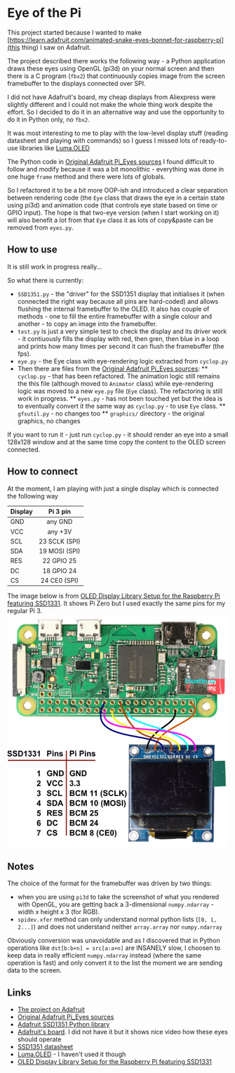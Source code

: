 # Eye of the Pi

This project started because I wanted to make [https://learn.adafruit.com/animated-snake-eyes-bonnet-for-raspberry-pi](this thing) I saw on Adafruit.

The project described there works the following way - a Python application draws these eyes using OpenGL (pi3d) on your normal screen and then there is a C program (`fbx2`)
that continuously copies image from the screen framebuffer to the displays connected over SPI.

I did not have Adafruit's board, my cheap displays from Aliexpress were slightly different and I could not make the whole thing work despite the effort.
So I decided to do it in an alternative way and use the opportunity to do it in Python only, no `fbx2`.

It was most interesting to me to play with the low-level display stuff (reading datasheet and playing with commands) so I guess I missed lots of ready-to-use libraries
like [Luma.OLED](https://luma-oled.readthedocs.io/en/latest/hardware.html)

The Python code in [Original Adafruit Pi_Eyes sources](https://github.com/adafruit/Pi_Eyes/) I found difficult to follow and modify because
it was a bit monolithic - everything was done in one huge `frame` method and there were lots of globals.

So I refactored it to be a bit more OOP-ish and introduced a clear separation between rendering code (the `Eye` class that draws the eye in a certain state using pi3d)
and animation code (that controls eye state based on time or GPIO input).
The hope is that two-eye version (when I start working on it) will also benefit a lot from that `Eye` class it as lots of copy&paste can be removed from `eyes.py`.

## How to use
It is still work in progress really...

So what there is currently:
* `SSD1351.py` - the "driver" for the SSD1351 display that initialises it (when connected the right way because all pins are hard-coded)
and allows flushing the internal framebuffer to the OLED. It also has couple of methods - one to fill the entire framebuffer with a single colour
and another - to copy an image into the framebuffer.
* `test.py` is just a very simple test to check the display and its driver work - it contiuously fills the display with red, then gren, then blue in a loop and prints
how many times per second it can flush the framebuffer (the fps).
* `eye.py` - the Eye class with eye-rendering logic extracted from `cyclop.py`
* Then there are files from the [Original Adafruit Pi_Eyes sources](https://github.com/adafruit/Pi_Eyes/):
** `cyclop.py` - that has been refactored. The animation logic still remains the this file (although moved to `Animator` class) while eye-rendering logic was moved to
a new `eye.py` file (`Eye` class). The refactoring is still work in progress.
** `eyes.py` - has not been touched yet but the idea is to eventually convert it the same way as `cyclop.py` - to use `Eye` class.
** `gfxutil.py` - no changes too
** `graphics/` directory - the original graphics, no changes

If you want to run it - just run `cyclop.py` - it should render an eye into a small 128x128 window and at the same time copy the content to the OLED screen connected.

## How to connect
At the moment, I am playing with just a single display which is connected the following way

| Display        | Pi 3 pin       |
| -------------- |:--------------:|
| GND            | any GND        |
| VCC            | any +3V        |
| SCL            | 23 SCLK (SPI)  |
| SDA            | 19 MOSI (SPI)  |
| RES            | 22 GPIO 25     |
| DC             | 18 GPIO 24     |
| CS             | 24 CE0 (SPI)   |

The image below is from [OLED Display Library Setup for the Raspberry Pi featuring SSD1331](https://www.bluetin.io/displays/oled-display-raspberry-pi-ssd1331/).
It shows Pi Zero but I used exactly the same pins for my regular Pi 3.
![OLED Display Library Setup for the Raspberry Pi featuring SSD1331](docs/images/ssd1331-oled-display-raspberry-pi-connection.jpg)

## Notes

The choice of the format for the framebuffer was driven by two things:
* when you are using `pi3d` to take the screenshot of what you rendered with OpenGL, you are getting back a 3-dimensional `numpy.ndarray` - width x height x 3 (for RGB).
* `spidev.xfer` method can only understand normal python lists (`[0, 1, 2...]`) and does not understand neither `array.array` nor `numpy.ndarray`

Obviously conversion was unavoidable and as I discovered that in Python operations like `dst[b:b+n] = src[a:a+n]` are INSANELY slow, I choosen to keep
data in really efficient `numpy.ndarray` instead (where the same operation is fast) and only convert it to the list the moment we are sending data to the screen.


## Links
* [The project on Adafruit](https://learn.adafruit.com/animated-snake-eyes-bonnet-for-raspberry-pi?view=all)
* [Original Adafruit Pi_Eyes sources](https://github.com/adafruit/Pi_Eyes/)
* [Adafruit SSD1351 Python library](https://github.com/twchad/Adafruit_Python_SSD1351)
* [Adafruit's board](https://www.adafruit.com/product/3356). I did not have it but it shows nice video how these eyes should operate
* [SSD1351 datasheet](https://cdn-shop.adafruit.com/datasheets/SSD1351-Revision+1.3.pdf)
* [Luma.OLED](https://luma-oled.readthedocs.io/en/latest/hardware.html) - I haven't used it though
* [OLED Display Library Setup for the Raspberry Pi featuring SSD1331](https://www.bluetin.io/displays/oled-display-raspberry-pi-ssd1331/)


